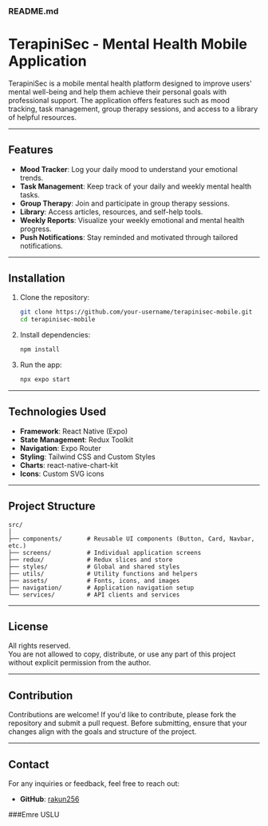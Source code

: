 ### README.md

# TerapiniSec - Mental Health Mobile Application

TerapiniSec is a mobile mental health platform designed to improve users' mental well-being and help them achieve their personal goals with professional support. The application offers features such as mood tracking, task management, group therapy sessions, and access to a library of helpful resources.

---

## Features
- **Mood Tracker**: Log your daily mood to understand your emotional trends.
- **Task Management**: Keep track of your daily and weekly mental health tasks.
- **Group Therapy**: Join and participate in group therapy sessions.
- **Library**: Access articles, resources, and self-help tools.
- **Weekly Reports**: Visualize your weekly emotional and mental health progress.
- **Push Notifications**: Stay reminded and motivated through tailored notifications.

---

## Installation

1. Clone the repository:
   ```bash
   git clone https://github.com/your-username/terapinisec-mobile.git
   cd terapinisec-mobile
   ```

2. Install dependencies:
   ```bash
   npm install
   ```

3. Run the app:
   ```bash
   npx expo start
   ```

---

## Technologies Used
- **Framework**: React Native (Expo)
- **State Management**: Redux Toolkit
- **Navigation**: Expo Router
- **Styling**: Tailwind CSS and Custom Styles
- **Charts**: react-native-chart-kit
- **Icons**: Custom SVG icons

---

## Project Structure

```plaintext
src/
│
├── components/       # Reusable UI components (Button, Card, Navbar, etc.)
├── screens/          # Individual application screens
├── redux/            # Redux slices and store
├── styles/           # Global and shared styles
├── utils/            # Utility functions and helpers
├── assets/           # Fonts, icons, and images
├── navigation/       # Application navigation setup
└── services/         # API clients and services
```

---

## License

All rights reserved.  
You are not allowed to copy, distribute, or use any part of this project without explicit permission from the author.

---

## Contribution

Contributions are welcome! If you'd like to contribute, please fork the repository and submit a pull request. Before submitting, ensure that your changes align with the goals and structure of the project.

---

## Contact

For any inquiries or feedback, feel free to reach out:
- **GitHub**: [rakun256](https://github.com/rakun256)

###Emre USLU
